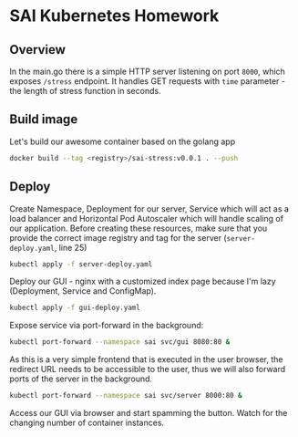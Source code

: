 # SAI Kubernetes Homework
## Overview
In the main.go there is a simple HTTP server listening on port `8000`, which exposes `/stress` endpoint. It handles GET requests with `time` parameter - the length of stress function in seconds.

## Build image
Let's build our awesome container based on the golang app 
``` bash
docker build --tag <registry>/sai-stress:v0.0.1 . --push
```

## Deploy
Create Namespace, Deployment for our server, Service which will act as a load balancer and Horizontal Pod Autoscaler which will handle scaling of our application. Before creating these resources, make sure that you provide the correct image registry and tag for the server (`server-deploy.yaml`, line 25)

``` bash
kubectl apply -f server-deploy.yaml
```

Deploy our GUI - nginx with a customized index page because I'm lazy (Deployment, Service and ConfigMap).
``` bash
kubectl apply -f gui-deploy.yaml
```

Expose service via port-forward in the background:
``` bash
kubectl port-forward --namespace sai svc/gui 8080:80 &
```

As this is a very simple frontend that is executed in the user browser, the redirect URL needs to be accessible to the user, thus we will also forward ports of the server in the background.

```bash
kubectl port-forward --namespace sai svc/server 8000:80 &
```

Access our GUI via browser and start spamming the button. Watch for the changing number of container instances.